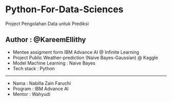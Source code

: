 # Python-For-Data-Sciences
Project Pengolahan Data untuk Prediksi 
## Author : @KareemEllithy

- Mentee assigment form IBM Advance AI @ Infinite Learning
- Project Public Weather-prediction (Naive Bayes-Gaussian) @ Kaggle
- Model Machine Learning : Naive Bayes
- Tech stack : Python
---

- Nama : Nabilla Zain Faruchi
- Program : IBM Advance AI
- Mentor : Wahyudi
